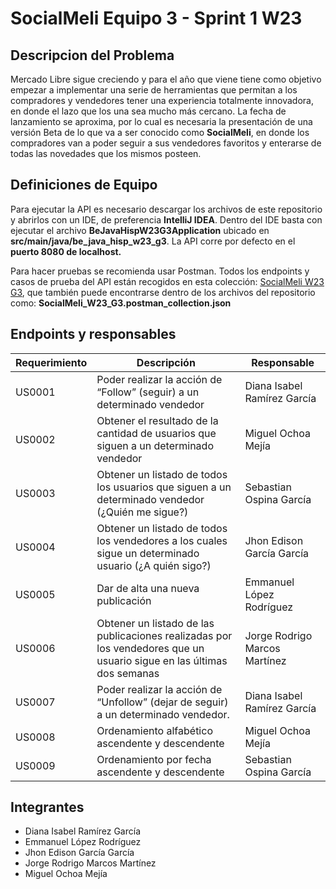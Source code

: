 
# SocialMeli Equipo 3 - Sprint 1 W23

## Descripcion del Problema

Mercado Libre sigue creciendo y para el año que viene  tiene como objetivo empezar a implementar una serie de herramientas que permitan a los compradores y vendedores tener una experiencia totalmente innovadora, en donde el lazo que los una sea mucho más cercano. La fecha de lanzamiento se aproxima, por lo cual es necesaria la presentación de una versión Beta de lo que va a ser conocido como **SocialMeli**, en donde los compradores van a poder seguir a sus vendedores favoritos y enterarse de todas las novedades que los mismos posteen.

## Definiciones de Equipo

Para ejecutar la API es necesario descargar los archivos de este repositorio y abrirlos con un IDE, de preferencia **IntelliJ IDEA**. Dentro del IDE basta con ejecutar el archivo **BeJavaHispW23G3Application** ubicado en **src/main/java/be_java_hisp_w23_g3**. La API corre por defecto en el **puerto 8080 de localhost.**

Para hacer pruebas se recomienda usar Postman. Todos los endpoints y casos de prueba del API están recogidos en esta colección: [SocialMeli W23 G3](https://socialmeli-w23-g3.postman.co/workspace/SocialMeli-W23-G3~6050674e-6fac-4fbb-9cb6-0866bafb900b/collection/31877782-e4b7f017-69b9-42d1-addb-186665b8eac1?action=share&source=collection_link&creator=31612332), que también puede encontrarse dentro de los archivos del repositorio como: **SocialMeli_W23_G3.postman_collection.json**

## Endpoints y responsables

| Requerimiento | Descripción                                                                                                           | Responsable                   |
|---------------|-----------------------------------------------------------------------------------------------------------------------|-------------------------------|
| US0001        | Poder realizar la acción de “Follow” (seguir) a un determinado vendedor                                               |  Diana Isabel Ramírez García  |
| US0002        | Obtener el resultado de la cantidad de usuarios que siguen a un determinado vendedor                                  | Miguel Ochoa Mejía            |
| US0003        | Obtener un listado de todos los usuarios que siguen a un determinado vendedor (¿Quién me sigue?)                      | Sebastian Ospina García       |
| US0004        | Obtener  un listado de todos los vendedores a los cuales sigue un determinado usuario (¿A quién sigo?)                | Jhon Edison García García     |
| US0005        | Dar de alta una nueva publicación                                                                                     | Emmanuel López Rodríguez      |
| US0006        | Obtener un listado de las publicaciones realizadas por los vendedores que un usuario sigue en las últimas dos semanas | Jorge Rodrigo Marcos Martínez |
| US0007        | Poder realizar la acción de “Unfollow” (dejar de seguir) a un determinado vendedor.                                   | Diana Isabel Ramírez García   |
| US0008        | Ordenamiento alfabético ascendente y descendente                                                                      | Miguel Ochoa Mejía            |
| US0009        | Ordenamiento por fecha ascendente y descendente                                                                       | Sebastian Ospina García       |

## Integrantes

- Diana Isabel Ramírez García
- Emmanuel López Rodríguez
- Jhon Edison García García
- Jorge Rodrigo Marcos Martínez
- Miguel Ochoa Mejía